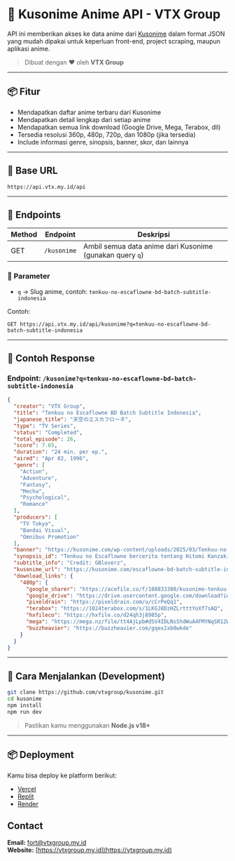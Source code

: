 # 🎌 Kusonime Anime API - VTX Group

API ini memberikan akses ke data anime dari [Kusonime](https://kusonime.com) dalam format JSON yang mudah dipakai untuk keperluan front-end, project scraping, maupun aplikasi anime.

> Dibuat dengan ❤️ oleh **VTX Group**

---

## 📦 Fitur

- Mendapatkan daftar anime terbaru dari Kusonime
- Mendapatkan detail lengkap dari setiap anime
- Mendapatkan semua link download (Google Drive, Mega, Terabox, dll)
- Tersedia resolusi 360p, 480p, 720p, dan 1080p (jika tersedia)
- Include informasi genre, sinopsis, banner, skor, dan lainnya

---

## 📍 Base URL

```
https://api.vtx.my.id/api
```

---

## 🔧 Endpoints

| Method | Endpoint    | Deskripsi                                                |
| ------ | ----------- | -------------------------------------------------------- |
| GET    | `/kusonime` | Ambil semua data anime dari Kusonime (gunakan query `q`) |

### 🔎 Parameter

- `q` → Slug anime, contoh: `tenkuu-no-escaflowne-bd-batch-subtitle-indonesia`

Contoh:

```
GET https://api.vtx.my.id/api/kusonime?q=tenkuu-no-escaflowne-bd-batch-subtitle-indonesia
```

---

## 🧪 Contoh Response

### Endpoint: `/kusonime?q=tenkuu-no-escaflowne-bd-batch-subtitle-indonesia`

```json
{
  "creator": "VTX Group",
  "title": "Tenkuu no Escaflowne BD Batch Subtitle Indonesia",
  "japanese_title": "天空のエスカフローネ",
  "type": "TV Series",
  "status": "Completed",
  "total_episode": 26,
  "score": 7.65,
  "duration": "24 min. per ep.",
  "aired": "Apr 02, 1996",
  "genre": [
    "Action",
    "Adventure",
    "Fantasy",
    "Mecha",
    "Psychological",
    "Romance"
  ],
  "producers": [
    "TV Tokyo",
    "Bandai Visual",
    "Omnibus Promotion"
  ],
  "banner": "https://kusonime.com/wp-content/uploads/2025/03/Tenkuu-no-Escaflowne.jpg",
  "synopsis_id": "Tenkuu no Escaflowne bercerita tentang Hitomi Kanzaki, siswi 15 tahun yang suka ramalan...",
  "subtitle_info": "Credit: GBloverz",
  "kusonime_url": "https://kusonime.com/escaflowne-bd-batch-subtitle-indonesia/",
  "download_links": {
    "480p": {
      "google_sharer": "https://acefile.co/f/108833380/kusonime-tenkuu-no-escaflowne-bd-480p-rar",
      "google_drive": "https://drive.usercontent.google.com/download?id=1q5Icq0IHg0svPPz8WYCLf-mMuq9ymVns&export=download&authuser=0",
      "pixeldrain": "https://pixeldrain.com/u/cCrPeQq1",
      "terabox": "https://1024terabox.com/s/1LKGJ8DzHZLrtttYoXf7sAQ",
      "hxfileco": "https://hxfile.co/d24qh3j8985p",
      "mega": "https://mega.nz/file/tt4AjLpb#dSV4IDLNsShdWuA4FMYNqSR12Wljwec59w091NPcrPQ",
      "buzzheavier": "https://buzzheavier.com/gqex2xb0wkde"
    }
  }
}
```

---

## 🚀 Cara Menjalankan (Development)

```bash
git clone https://github.com/vtxgroup/kusonime.git
cd kusonime
npm install
npm run dev
```

> Pastikan kamu menggunakan **Node.js v18+**

---

## 📦 Deployment

Kamu bisa deploy ke platform berikut:

- [Vercel](https://vercel.com)
- [Replit](https://replit.com)
- [Render](https://render.com)

## Contact

**Email:** [fort@vtxgroup.my.id](mailto\:fort@vtxgroup.my.id)\
**Website:** [https://vtxgroup.my.id](https://vtxgroup.my.id)
